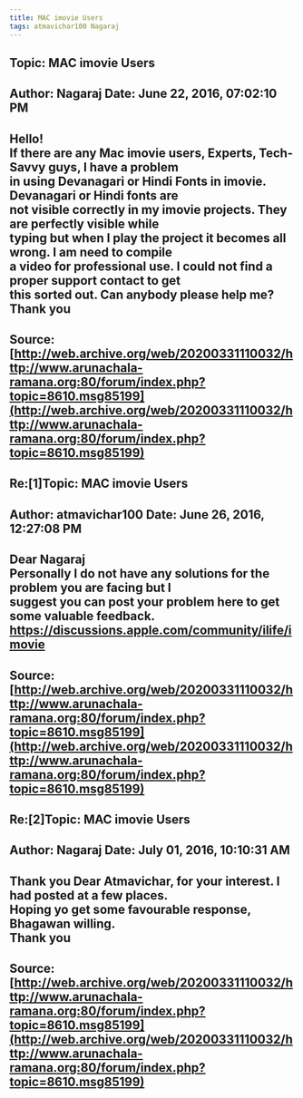 ```yaml
--- 
title: MAC imovie Users   
tags: atmavichar100 Nagaraj  
---  
```

## Topic: MAC imovie Users  
Author: Nagaraj             Date: June 22, 2016, 07:02:10 PM  
---  
Hello!   
If there are any Mac imovie users, Experts, Tech-Savvy guys, I have a problem  
in using Devanagari or Hindi Fonts in imovie. Devanagari or Hindi fonts are  
not visible correctly in my imovie projects. They are perfectly visible while  
typing but when I play the project it becomes all wrong. I am need to compile  
a video for professional use. I could not find a proper support contact to get  
this sorted out. Can anybody please help me?﻿   
Thank you
 ---  
Source:[http://web.archive.org/web/20200331110032/http://www.arunachala-ramana.org:80/forum/index.php?topic=8610.msg85199](http://web.archive.org/web/20200331110032/http://www.arunachala-ramana.org:80/forum/index.php?topic=8610.msg85199)   
---  

## Re:[1]Topic:  MAC imovie Users  
Author: atmavichar100       Date: June 26, 2016, 12:27:08 PM  
---  
Dear Nagaraj   
Personally I do not have any solutions for the problem you are facing but I  
suggest you can post your problem here to get some valuable feedback.   
https://discussions.apple.com/community/ilife/imovie
 ---  
Source:[http://web.archive.org/web/20200331110032/http://www.arunachala-ramana.org:80/forum/index.php?topic=8610.msg85199](http://web.archive.org/web/20200331110032/http://www.arunachala-ramana.org:80/forum/index.php?topic=8610.msg85199)   
---  

## Re:[2]Topic:  MAC imovie Users  
Author: Nagaraj             Date: July 01, 2016, 10:10:31 AM  
---  
Thank you Dear Atmavichar, for your interest. I had posted at a few places.  
Hoping yo get some favourable response, Bhagawan willing.   
Thank you
 ---  
Source:[http://web.archive.org/web/20200331110032/http://www.arunachala-ramana.org:80/forum/index.php?topic=8610.msg85199](http://web.archive.org/web/20200331110032/http://www.arunachala-ramana.org:80/forum/index.php?topic=8610.msg85199)   
---  

